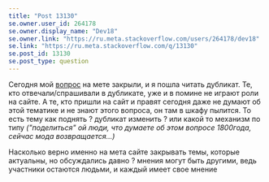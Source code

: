 ```yaml
---
title: "Post 13130"
se.owner.user_id: 264178
se.owner.display_name: "Dev18"
se.owner.link: "https://ru.meta.stackoverflow.com/users/264178/dev18"
se.link: "https://ru.meta.stackoverflow.com/q/13130"
se.post_id: 13130
se.post_type: question
---
```

<p>Сегодня мой <a href="https://ru.meta.stackoverflow.com/questions/13129/%D0%92%D0%BD%D0%BE%D1%81%D0%B8%D1%82%D1%8C-%D1%81%D0%B2%D0%BE%D1%8E-%D0%BB%D0%B5%D0%BF%D1%82%D1%83-%D0%B2-%D1%80%D0%B5%D0%B4%D0%B0%D0%BA%D1%86%D0%B8%D1%8E">вопрос</a> на мете закрыли, и я пошла читать дубликат. Те, кто отвечали/спрашивали в дубликате, уже и в помине не играют роли на сайте. А те, кто пришли на сайт и правят сегодня даже не думают об этой тематике и не знают этого вопроса, он там в шкафу пылится. То есть тему как поднять ? дубликат изменить ? или какой то механизм по типу <em>(&quot;поделиться&quot; ой люди, что думаете об этом вопросе 1800года, сейчас мода возвращается...)</em></p>
<p>Насколько верно именно на мета сайте закрывать темы, которые актуальны, но обсуждались давно ? мнения могут быть другими, ведь участники остаются людьми, и каждый имеет свое мнение</p>
